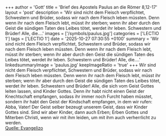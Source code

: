 +++
author = 'Gott'
title = 'Brief des Apostels Paulus an die Römer 8,12-17'
layout = 'post'
description = 'Wir sind nicht dem Fleisch verpflichtet, Schwestern und Brüder, sodass wir nach dem Fleisch leben müssten. Denn wenn ihr nach dem Fleisch lebt, müsst ihr sterben; wenn ihr aber durch den Geist die sündigen Taten des Leibes tötet, werdet ihr leben. Schwestern und Brüder! Alle, die....'
images = ['/symbols/paulus.jpg']
categories = ['LECTIO 1']
tags = ['LECTIO 1']
date = '2025-10-27 07:30:55 +0100'
summary = 'Wir sind nicht dem Fleisch verpflichtet, Schwestern und Brüder, sodass wir nach dem Fleisch leben müssten. Denn wenn ihr nach dem Fleisch lebt, müsst ihr sterben; wenn ihr aber durch den Geist die sündigen Taten des Leibes tötet, werdet ihr leben. Schwestern und Brüder! Alle, die....'
linkedsummaryImage = 'paulus.jpg'
keepImageRatio = 'true'
+++
Wir sind nicht dem Fleisch verpflichtet, Schwestern und Brüder, sodass wir nach dem Fleisch leben müssten.
Denn wenn ihr nach dem Fleisch lebt, müsst ihr sterben; wenn ihr aber durch den Geist die sündigen Taten des Leibes tötet, werdet ihr leben.
Schwestern und Brüder! Alle, die sich vom Geist Gottes leiten lassen, sind Kinder Gottes.<!--more-->
Denn ihr habt nicht einen Geist der Knechtschaft empfangen, sodass ihr immer noch Furcht haben müsstet, sondern ihr habt den Geist der Kindschaft empfangen, in dem wir rufen: Abba, Vater!
Der Geist selber bezeugt unserem Geist, dass wir Kinder Gottes sind.
Sind wir aber Kinder, dann auch Erben; Erben Gottes und Miterben Christi, wenn wir mit ihm leiden, um mit ihm auch verherrlicht zu werden.<br> [Quelle: Evangelizo](https://evangeliumtagfuertag.org/DE/gospel)